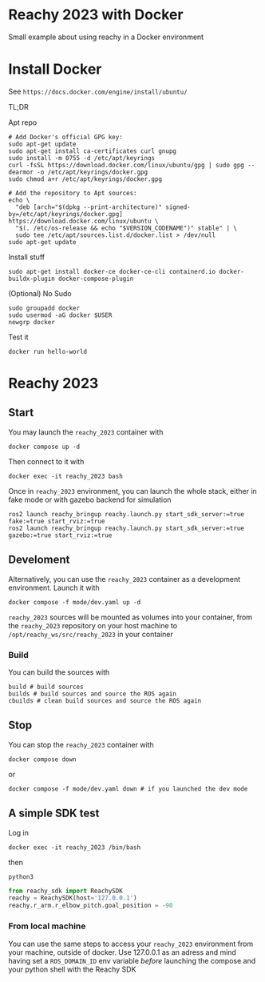 # Reachy 2023 with Docker
Small example about using reachy in a Docker environment
# Install Docker
See `https://docs.docker.com/engine/install/ubuntu/`

TL;DR

Apt repo
```commandline
# Add Docker's official GPG key:
sudo apt-get update
sudo apt-get install ca-certificates curl gnupg
sudo install -m 0755 -d /etc/apt/keyrings
curl -fsSL https://download.docker.com/linux/ubuntu/gpg | sudo gpg --dearmor -o /etc/apt/keyrings/docker.gpg
sudo chmod a+r /etc/apt/keyrings/docker.gpg

# Add the repository to Apt sources:
echo \
  "deb [arch="$(dpkg --print-architecture)" signed-by=/etc/apt/keyrings/docker.gpg] https://download.docker.com/linux/ubuntu \
  "$(. /etc/os-release && echo "$VERSION_CODENAME")" stable" | \
  sudo tee /etc/apt/sources.list.d/docker.list > /dev/null
sudo apt-get update
```
Install stuff
```commandline
sudo apt-get install docker-ce docker-ce-cli containerd.io docker-buildx-plugin docker-compose-plugin
```

(Optional) No Sudo
```commandline
sudo groupadd docker
sudo usermod -aG docker $USER
newgrp docker
```

Test it
```commandline
docker run hello-world
```

# Reachy 2023
## Start
You may launch the `reachy_2023` container with
```
docker compose up -d
```
Then connect to it with
```
docker exec -it reachy_2023 bash
```

Once in `reachy_2023` environment, you can launch the whole stack, either in fake mode or with gazebo backend for simulation
```
ros2 launch reachy_bringup reachy.launch.py start_sdk_server:=true fake:=true start_rviz:=true
ros2 launch reachy_bringup reachy.launch.py start_sdk_server:=true gazebo:=true start_rviz:=true

```

## Develoment
Alternatively, you can use the `reachy_2023` container as a development environment.
Launch it with 
```
docker compose -f mode/dev.yaml up -d
```
`reachy_2023` sources will be mounted as volumes into your container, from the `reachy_2023` repository on your host machine to `/opt/reachy_ws/src/reachy_2023` in your container

### Build
You can build the sources with
```
build # build sources
builds # build sources and source the ROS again
cbuilds # clean build sources and source the ROS again
```

## Stop
You can stop the `reachy_2023` container with
```
docker compose down
```
or
```
docker compose -f mode/dev.yaml down # if you launched the dev mode

```

## A simple SDK test
Log in
```commandline
docker exec -it reachy_2023 /bin/bash
```
then
```commandline
python3
```
```python
from reachy_sdk import ReachySDK
reachy = ReachySDK(host='127.0.0.1')
reachy.r_arm.r_elbow_pitch.goal_position = -90
```
### From local machine
You can use the same steps to access your `reachy_2023` environment from your machine, outside of docker.
Use 127.0.0.1 as an adress and mind having set a `ROS_DOMAIN_ID` env variable *before* launching the compose and your python shell with the Reachy SDK
